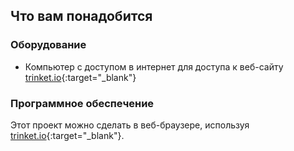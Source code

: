 ## Что вам понадобится

### Оборудование

+ Компьютер с доступом в интернет для доступа к веб-сайту [trinket.io](https://trinket.io){:target="_blank"}

### Программное обеспечение

Этот проект можно сделать в веб-браузере, используя [trinket.io](https://trinket.io){:target="_blank"}.